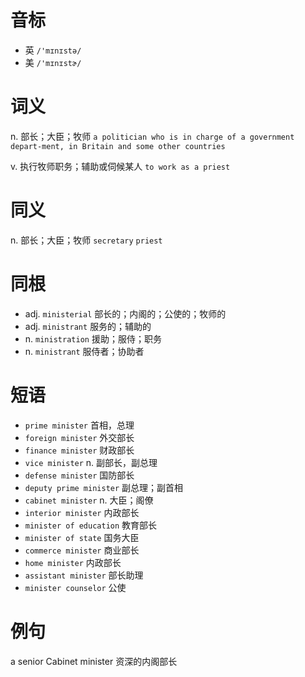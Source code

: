 # 音标

- 英 `/'mɪnɪstə/`
- 美 `/'mɪnɪstɚ/`

# 词义

n. 部长；大臣；牧师
`a politician who is in charge of a government depart-ment, in Britain and some other countries`

v. 执行牧师职务；辅助或伺候某人
`to work as a priest`

# 同义

n. 部长；大臣；牧师
`secretary` `priest`

# 同根

- adj. `ministerial` 部长的；内阁的；公使的；牧师的
- adj. `ministrant` 服务的；辅助的
- n. `ministration` 援助；服侍；职务
- n. `ministrant` 服侍者；协助者

# 短语

- `prime minister` 首相，总理
- `foreign minister` 外交部长
- `finance minister` 财政部长
- `vice minister` n. 副部长，副总理
- `defense minister` 国防部长
- `deputy prime minister` 副总理；副首相
- `cabinet minister` n. 大臣；阁僚
- `interior minister` 内政部长
- `minister of education` 教育部长
- `minister of state` 国务大臣
- `commerce minister` 商业部长
- `home minister` 内政部长
- `assistant minister` 部长助理
- `minister counselor` 公使

# 例句

a senior Cabinet minister
资深的内阁部长



